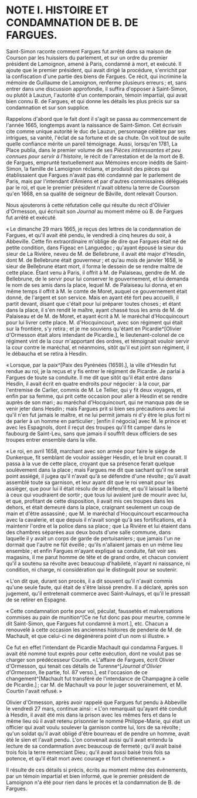# NOTE I. HISTOIRE ET CONDAMNATION DE B. DE FARGUES.

Saint-Simon raconte comment Fargues fut arrêté dans sa maison de Courson par
les huissiers du parlement, et sur un ordre du premier président de Lamoignon,
amené à Paris, condamné à mort, et exécuté. Il ajoute que le premier
président, qui avait dirigé la procédure, s'enrichit par la confiscation d'une
partie des biens de Fargues. Ce récit, qui incrimine la mémoire de Guillaume
de Lamoignon, renferme plusieurs erreurs ; et, sans entrer dans une discussion
approfondie, il suffira d'opposer à Saint-Simon, ou plutôt à Lauzun,
l'autorité d'un contemporain, témoin impartial, qui avait bien connu B. de
Fargues, et qui donne les détails les plus précis sur sa condamnation et sur
son supplice.

Rappelons d'abord que le fait dont il s'agit se passa au commencement de
l'année 1665, longtemps avant la naissance de Saint-Simon. Cet écrivain cite
comme unique autorité le duc de Lauzun, personnage célèbre par ses intrigues,
sa vanité, l'éclat de sa fortune et de sa chute. On voit tout de suite quelle
confiance mérite un pareil témoignage. Aussi, lorsqu'en 1781, La Place publia,
dans le premier volume de ses *Pièces intéressantes et peu connues pour servir
à l'histoire*, le récit de l'arrestation et de la mort de B. de Fargues,
emprunté textuellement aux Mémoires encore inédits de Saint-Simon, la famille
de Lamoignon réclama, et produisit des pièces qui établissaient que Fargues
n'avait pas été condamné par le parlement de Paris, mais par l'intendant
d'Amiens et par d'autres commissaires délégués par le roi, et que le premier
président n'avait obtenu la terre de Courson qu'en 1668, en sa qualité de
seigneur de Bâville, dont relevait Courson.

Nous ajouterons à cette réfutation celle qui résulte du récit d'Olivier
d'Ormesson, qui écrivait son *Journal* au moment même où B. de Fargues fut
arrêté et exécuté.

« Le dimanche 29 mars 1665, je reçus des lettres de la condamnation de
Fargues, et qu'il avait été pendu, le vendredi à cinq heures du soir, à
Abbeville. Cette fin extraordinaire m'oblige de dire que Fargues était né de
petite condition, dans Figeac en Languedoc ; qu'ayant épousé la sieur du sieur
de La Rivière, neveu de M. de Bellebrune, il avait été major d'Hesdin, dont M.
de Bellebrune était gouverneur ; et qu'au mois de janvier 1658, le sieur de
Bellebrune étant mort, il forma le dessein de se rendre maître de cette place.
Étant venu à Paris, il offrit à M. de Palaiseau, gendre de M. de Bellebrune,
de le servir pour lui conserver le gouvernement, et lui demanda le nom de ses
amis dans la place, lequel M. de Palaiseau lui donna, et en même temps il
offrit à M. le comte de Moret, auquel ce gouvernement était donné, de l'argent
et son service. Mais en ayant été fort peu accueilli, il partit devant, disant
que c'était pour lui préparer toutes choses ; et étant dans la place, il s'en
rendit le maître, ayant chassé tous les amis de M. de Palaiseau et de M. de
Moret, et ayant écrit à M. le maréchal d'Hocquincourt pour lui livrer cette
place. M. d'Hocquincourt, avec son régiment qui était sur la frontière, s'y
retira ; et je me souviens qu'étant en Picardie^[Olivier d'Ormesson était alors
intendant de Picardie.], le lieutenant-colonel de ce régiment vint de la cour
m'apportant des ordres, et témoignait vouloir servir la cour contre le
maréchal, et néanmoins, sitôt qu'il eut joint son régiment, il le débaucha et
se retira à Hesdin.

« Lorsque, par la paix^[Paix des Pyrénées (1659).], la ville d'Hesdin fut
rendue au roi, je la reçus et y fis entrer le régiment de Picardie. Je parlai
à Fargues de toute sa conduite. Il me dit que sitôt qu'il était entré dans
Hesdin, il avait écrit en quatre endroits pour négocier : à la cour, par
l'entremise de Carlier, commis de M. Le Tellier, qui y fit deux voyages, et
enfin par sa femme, qui prit cette occasion pour aller à Hesdin et se rendre
auprès de son mari ; au maréchal d'Hocquincourt, qui ne manqua pas de se venir
jeter dans Hesdin ; mais Fargues prit si bien ses précautions avec lui qu'il
n'en fut jamais le maître, et ne lui permit jamais ni d'y être le plus fort ni
de parler à un homme en particulier ; [enfin il négocia] avec M. le prince et
avec les Espagnols, dont il reçut des troupes qu'il fit camper dans le
faubourg de Saint-Leu, sans que jamais il souffrît deux officiers de ses
troupes entrer ensemble dans la ville.

« Le roi, en avril 1658, marchant avec son armée pour faire le siège de
Dunkerque, fit semblant de vouloir assièger Hesdin, et le bruit en courait. Il
passa à la vue de cette place, croyant que sa présence ferait quelque
soulèvement dans la place ; mais Fargues me dit que sachant qu'il ne serait
point assiégé, il jugea qu'il n'avait qu'à se défendre d'une révolte ; qu'il
avait assemblé toute sa garnison, et leur ayant dit que le roi venait pour les
assièger, que pour lui il était résolu de se défendre, et qu'il laissait la
liberté à ceux qui voudraient de sortir ; que tous lui avaient juré de mourir
avec lui, et que, profitant de cette disposition, il avait mis ces troupes
dans les dehors, et était demeuré dans la place, craignant seulement un coup
de main et d'être assassiné ; que M. le maréchal d'Hocquincourt escarmoucha
avec la cavalerie, et que depuis il n'avait songé qu'à ses fortifications, et
à maintenir l'ordre et la police dans sa place ; que La Rivière et lui étaient
dans des chambres séparées aux deux bouts d'une salle commune, dans laquelle
il y avait un corps de garde de pertuisaniers ; que jamais l'un ne dormait que
l'autre ne fût éveillé ; qu'ils n'allaient jamais en un même lieu ensemble ; et
enfin Fargues m'ayant expliqué sa conduite, fait voir ses magasins, il me
parut homme de tête et de grand ordre, et chacun convient qu'il a soutenu sa
révolte avec beaucoup d'habileté, n'ayant ni naissance, ni condition, ni
charge, ni considération qui le distinguât pour se soutenir.

« L'on dit que, durant son procès, il a dit souvent qu'il n'avait commis
qu'une seule faute, qui était de s'être laissé prendre. Il a déclaré, après
son jugement, qu'il entretenait commerce avec Saint-Aulnays, et qu'il le
pressait de se retirer en Espagne.

« Cette condamnation porte pour vol, péculat, faussetés et malversations
commises au pain de munition^[Ce ne fut donc pas pour meurtre, comme le dit
Saint-Simon, que Fargues fut condamné à mort.], etc. Chacun a renouvelé à
cette occasion les anciennes histoires de penderie de M. de Machault, et que
celui-ci ne dégénérera point d'un nom si illustre. »

Ce fut en effet l'intendant de Picardie Machault qui condamna Fargues. Il
avait été nommé tout exprès pour cette exécution, dont ne voulut pas se
charger son prédécesseur Courtin. « L'affaire de Fargues, écrit Olivier
d'Ormesson, qui tenait ces détails de Turenne^[*Journal d'Olivier d'Ormesson*,
IIe partie, fol. 87 verso.], est l'occasion de ce changement^[Machault fut
transféré de l'intendance de Champagne à celle de Picardie.] ; car M. de
Machault va pour le juger souverainement, et M. Courtin l'avait refusé. »

Olivier d'Ormesson, après avoir rappelé que Fargues fut pendu à Abbeville le
vendredi 27 mars, continue ainsi : « L'on remarquait qu'ayant été conduit à
Hesdin, il avait été mis dans la prison avec les mêmes fers et dans le même
lieu où il avait retenu prisonnier le nommé Philippe-Marie, qui était un
officier qui avait voulu soulever la garnison contre lui, lors de sa révolte ;
qu'un soldat qu'il avait obligé d'être bourreau et de pendre un homme, avait
été le sien et l'avait pendu. L'on convenait aussi qu'il avait entendu la
lecture de sa condamnation avec beaucoup de fermeté ; qu'il avait baisé trois
fois la terre remerciant Dieu ; qu'il avait aussi baisé trois fois sa potence,
et qu'il était mort avec courage et fort chrétiennement. »

Il résulte de ces détails si précis, écrits au moment même des événements, par
un témoin impartial et bien informé, que le premier président de Lamoignon n'a
été pour rien dans le procès et la condamnation de B. de Fargues.
